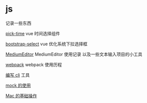 # js

记录一些东西

[pick-time](component/pick-time/README.md) vue 时间选择组件

[bootstrap-select](component/bootstrap-select)
vue 优化系统下拉选择框

[MediumEditor](./other/MediumEditor使用记录.md)
MediumEditor 使用记录 以及一些文本输入项目的小工具

[webpack](./webpack学习/README.md) webpack 使用历程

[编写 cli](./编写cli工具/README.md) 工具

[mock 的使用](./mock的使用/README.md)

[Mac 的基础操作](./入门Mac/readme.md)

